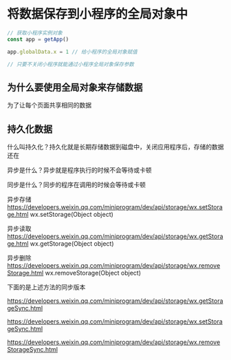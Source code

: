 # 将数据保存到小程序的全局对象中

```js
// 获取小程序实例对象
const app = getApp()

app.globalData.x = 1 // 给小程序的全局对象赋值

// 只要不关闭小程序就能通过小程序全局对象保存参数
```

## 为什么要使用全局对象来存储数据

为了让每个页面共享相同的数据

## 持久化数据

什么叫持久化？持久化就是长期存储数据到磁盘中，关闭应用程序后，存储的数据还在

异步是什么？异步就是程序执行的时候不会等待或卡顿

同步是什么？同步的程序在调用的时候会等待或卡顿

异步存储
https://developers.weixin.qq.com/miniprogram/dev/api/storage/wx.setStorage.html
wx.setStorage(Object object)

异步读取
https://developers.weixin.qq.com/miniprogram/dev/api/storage/wx.getStorage.html
wx.getStorage(Object object)

异步删除
https://developers.weixin.qq.com/miniprogram/dev/api/storage/wx.removeStorage.html
wx.removeStorage(Object object)

下面的是上述方法的同步版本

https://developers.weixin.qq.com/miniprogram/dev/api/storage/wx.getStorageSync.html

https://developers.weixin.qq.com/miniprogram/dev/api/storage/wx.setStorageSync.html

https://developers.weixin.qq.com/miniprogram/dev/api/storage/wx.removeStorageSync.html

